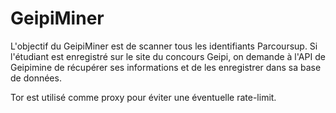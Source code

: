 # GeipiMiner

L'objectif du GeipiMiner est de scanner tous les identifiants Parcoursup. Si l'étudiant est enregistré sur le site du concours Geipi, on demande à l'API de Geipimine de récupérer ses informations et de les enregistrer dans sa base de données.

Tor est utilisé comme proxy pour éviter une éventuelle rate-limit.
